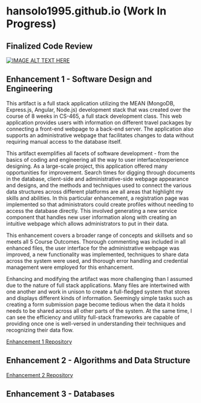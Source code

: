 # hansolo1995.github.io (Work In Progress)

## Finalized Code Review
[![IMAGE ALT TEXT HERE](https://img.youtube.com/vi/j_bJwbsMZYc/0.jpg)](https://www.youtube.com/watch?v=j_bJwbsMZYc)

## Enhancement 1 - Software Design and Engineering

This artifact is a full stack application utilizing the MEAN (MongoDB, Express.js, Angular, Node.js) development stack that was created over the course of 8 weeks in CS-465, a full stack development class. This web application provides users with information on different travel packages by connecting a front-end webpage to a back-end server. The application also supports an administrative webpage that facilitates changes to data without requiring manual access to the database itself.


This artifact exemplifies all facets of software development - from the basics of coding and engineering all the way to user interface/experience designing. As a large-scale project, this application offered many opportunities for improvement. Search times for digging through documents in the database, client-side and administrative-side webpage appearance and designs, and the methods and techniques used to connect the various data structures across different platforms are all areas that highlight my skills and abilities. In this particular enhancement, a registration page was implemented so that administrators could create profiles without needing to access the database directly. This involved generating a new service component that handles new user information along with creating an intuitive webpage which allows administrators to put in their data.


This enhancement covers a broader range of concepts and skillsets and so meets all 5 Course Outcomes. Thorough commenting was included in all enhanced files, the user interface for the administrative webpage was improved, a new functionality was implemented, techniques to share data across the system were used, and thorough error handling and credential management were employed for this enhancement.


Enhancing and modifying the artifact was more challenging than I assumed due to the nature of full stack applications. Many files are intertwined with one another and work in unison to create a full-fledged system that stores and displays different kinds of information. Seemingly simple tasks such as creating a form submission page become tedious when the data it holds needs to be shared across all other parts of the system. At the same time, I can see the efficiency and utility full-stack frameworks are capable of providing once one is well-versed in understanding their techniques and recognizing their data flow.


<a href="[https://github.com/hansolo1995/cs465-fullstack/tree/CS499Enhancement1](https://github.com/hansolo1995/cs465-fullstack/tree/CS499Enhancement1)">Enhancement 1 Repository</a>

## Enhancement 2 - Algorithms and Data Structure
<a href="https://github.com/hansolo1995/cs465-fullstack/tree/CS499Enhancement2">Enhancement 2 Repository</a>

## Enhancement 3 - Databases
